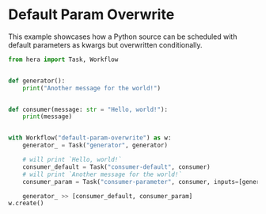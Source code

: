 # Default Param Overwrite

This example showcases how a Python source can be scheduled with default parameters as kwargs but overwritten
conditionally.

```python
from hera import Task, Workflow


def generator():
    print("Another message for the world!")


def consumer(message: str = "Hello, world!"):
    print(message)


with Workflow("default-param-overwrite") as w:
    generator_ = Task("generator", generator)

    # will print `Hello, world!`
    consumer_default = Task("consumer-default", consumer)
    # will print `Another message for the world!`
    consumer_param = Task("consumer-parameter", consumer, inputs=[generator_.get_result_as("message")])

    generator_ >> [consumer_default, consumer_param]
w.create()
```
